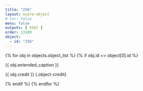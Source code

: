 ```yaml
---
title: "256"
layout: score-object
# toc: false
menu: false
outputs: [ html ]
order: 13180
object:
  - id: "256"
---
```


{% for obj in objects.object_list %}
{% if obj.id == object[0].id %}

{{ obj.extended_caption }}

{{ obj.credit }} {.object-credit}

{% endif %}
{% endfor %}
